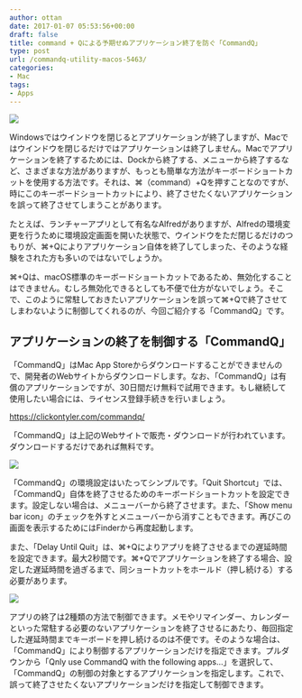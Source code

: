 ```yaml
---
author: ottan
date: 2017-01-07 05:53:56+00:00
draft: false
title: command + Qによる予期せぬアプリケーション終了を防ぐ「CommandQ」
type: post
url: /commandq-utility-macos-5463/
categories:
- Mac
tags:
- Apps
---
```


![](/images/2017/01/170107-58707fabaeca4.jpg)






Windowsではウインドウを閉じるとアプリケーションが終了しますが、Macではウインドウを閉じるだけではアプリケーションは終了しません。Macでアプリケーションを終了するためには、Dockから終了する、メニューから終了するなど、さまざまな方法がありますが、もっとも簡単な方法がキーボードショートカットを使用する方法です。それは、⌘（command）+Qを押すことなのですが、時にこのキーボードショートカットにより、終了させたくないアプリケーションを誤って終了させてしまうことがあります。





たとえば、ランチャーアプリとして有名なAlfredがありますが、Alfredの環境変更を行うために環境設定画面を開いた状態で、ウインドウをただ閉じるだけのつもりが、⌘+Qによりアプリケーション自体を終了してしまった、そのような経験をされた方も多いのではないでしょうか。





⌘+Qは、macOS標準のキーボードショートカットであるため、無効化することはできません。むしろ無効化できるとしても不便で仕方がないでしょう。そこで、このように常駐しておきたいアプリケーションを誤って⌘+Qで終了させてしまわないように制御してくれるのが、今回ご紹介する「CommandQ」です。





## アプリケーションの終了を制御する「CommandQ」





「CommandQ」はMac App Storeからダウンロードすることができませんので、開発者のWebサイトからダウンロードします。なお、「CommandQ」は有償のアプリケーションですが、30日間だけ無料で試用できます。もし継続して使用したい場合には、ライセンス登録手続きを行いましょう。



https://clickontyler.com/commandq/



「CommandQ」は上記のWebサイトで販売・ダウンロードが行われています。ダウンロードするだけであれば無料です。





![](/images/2017/01/170107-58707fd5c88e0.png)






「CommandQ」の環境設定はいたってシンプルです。「Quit Shortcut」では、「CommandQ」自体を終了させるためのキーボードショートカットを設定できます。設定しない場合は、メニューバーから終了させます。また、「Show menu bar icon」のチェックを外すとメニューバーから消すこともできます。再びこの画面を表示するためにはFinderから再度起動します。





また、「Delay Until Quit」は、⌘+Qによりアプリを終了させるまでの遅延時間を設定できます。最大2秒間です。⌘+Qでアプリケーションを終了する場合、設定した遅延時間を過ぎるまで、同ショートカットをホールド（押し続ける）する必要があります。





![](/images/2017/01/170107-58707fcf3ed6b.png)






アプリの終了は2種類の方法で制御できます。メモやリマインダー、カレンダーといった常駐する必要のないアプリケーションを終了させるにあたり、毎回指定した遅延時間までキーボードを押し続けるのは不便です。そのような場合は、「CommandQ」により制御するアプリケーションだけを指定できます。プルダウンから「Qnly use CommandQ with the following apps...」を選択して、「CommandQ」の制御の対象とするアプリケーションを指定します。これで、誤って終了させたくないアプリケーションだけを指定して制御できます。
